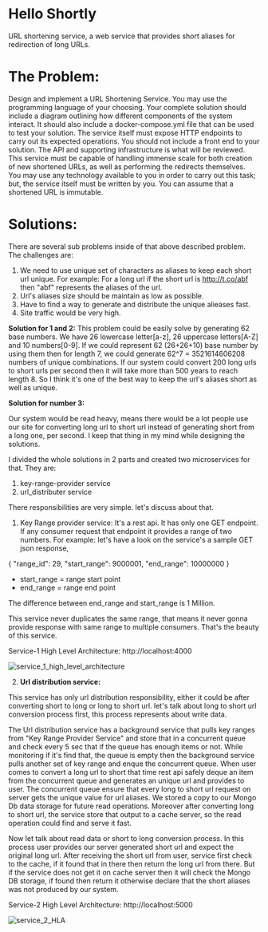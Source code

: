 # Hello Shortly
URL shortening service, a web service that provides short aliases for redirection of long URLs.

# The Problem: 
Design and implement a URL Shortening Service. You may use the programming language of your choosing. Your complete solution should include a diagram outlining how different components of the system interact. It should also include a docker-compose.yml file that can be used to test your solution. The service itself must expose HTTP endpoints to carry out its expected operations. You should not include a front end to your solution. The API and supporting infrastructure is what will be reviewed.
This service must be capable of handling immense scale for both creation of new shortened URLs, as well as performing the redirects themselves. You may use any technology available to you in order to carry out this task; but, the service itself must be written by you. You can assume that a shortened URL is immutable.

# Solutions:

There are several sub problems inside of that above described problem. The challenges are:

1. We need to use unique set of characters as aliases to keep each short url unique. For example: For a long url if the short url is http://t.co/abf then "abf" represents the aliases of the url. 
2. Url's aliases size should be maintain as low as possible.
3. Have to find a way to generate and distribute the unique alieases fast.
4. Site traffic would be very high.

**Solution for 1 and 2:**
This problem could be easily solve by generating 62 base numbers. We have 26 lowercase letter[a-z], 26 uppercase letters[A-Z] and 10 numbers[0-9]. If we could represent 62 (26+26+10) base number by using them then for length 7, we could generate 62^7 = 3521614606208 numbers of unique combinations. If our system could convert
200 long urls to short urls per second then it will take more than 500 years to reach length 8. So I think it's one of the best way to keep the url's aliases short as well as unique.

**Solution for number 3:**

Our system would be read heavy, means there would be a lot people use our site for converting long url to short url instead of generating short from a long one, per second. I keep that thing in my mind while designing the solutions. 

I divided the whole solutions in 2 parts and created two microservices for that. They are:

1. key-range-provider service
2. url_distributer service

There responsibilities are very simple. let's discuss about that.

1. Key Range provider service: It's a rest api. It has only one GET endpoint. If any consumer request that endpoint it provides a range of two numbers. For example: let's have a look on the service's a sample GET json response,

{
    "range_id": 29,
    "start_range": 9000001,
    "end_range": 10000000
}


- start_range = range start point
- end_range = range end point

The difference between end_range and start_range is 1 Million.

This service never duplicates the same range, that means it never gonna provide response with same range to multiple consumers. That's the beauty of this service. 

Service-1 High Level Architecture: http://localhost:4000

![service_1_high_level_architecture](https://user-images.githubusercontent.com/5144847/121199312-adcb6580-c827-11eb-8fe9-980e24cdd1e5.png)






2. **Url distribution service:** 

This service has only url distribution responsibility, either it could be after converting short to long or long to short url. let's talk about long to short url conversion process first, this process represents about write data. 

The Url distribution service has a background service that pulls key ranges from "Key Range Provider Service" and store that in a concurrent queue and check every 5 sec that if the queue has enough items or not. While monitoring if it's find that, the queue is empty then the background service pulls another set of key range and enque the concurrent queue. When user comes to convert a long url to short that time rest api safely deque an item from the concurrent queue and generates an unique url and provides to user. The concurrent queue ensure that every long to short url request on server gets the unique value for url aliases. We stored a copy to our Mongo Db data storage for future read operations. Moreover after converting long to short url, the service store that output to a cache server, so the read operation could find and serve it fast.

Now let talk about read data or short to long conversion process. In this process user provides our server generated short url and expect the original long url. After receiving the short url from user, service first check to the cache, if it found that in there then return the long url from there. But if the service does not get it on cache server then it will check the Mongo DB storage, if found then return it otherwise declare that the short aliases was not produced by our system.


Service-2 High Level Architecture: http://localhost:5000

![service_2_HLA](https://user-images.githubusercontent.com/5144847/121208879-41546480-c82f-11eb-8736-05db6054dd44.png)












